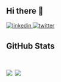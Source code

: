 ## Hi there 👋


<a href="https://linkedin.com/in/prayags527" target="_blank">
<img src=https://img.shields.io/badge/linkedin-%231E77B5.svg?&style=for-the-badge&logo=linkedin&logoColor=white alt=linkedin style="margin-bottom: 5px;" />
</a>
<a href="https://twitter.com/PrayagSavsani" target="_blank">
<img src=https://img.shields.io/badge/twitter-%2300acee.svg?&style=for-the-badge&logo=twitter&logoColor=white alt=twitter style="margin-bottom: 5px;" />
</a>

<!--
**PrayagS/PrayagS** is a ✨ _special_ ✨ repository because its `README.md` (this file) appears on your GitHub profile.

Here are some ideas to get you started:

- 🔭 I’m currently working on ...
- 🌱 I’m currently learning ...
- 👯 I’m looking to collaborate on ...
- 🤔 I’m looking for help with ...
- 💬 Ask me about ...
- 📫 How to reach me: ...
- 😄 Pronouns: ...
- ⚡ Fun fact: ...
-->

## GitHub Stats
<h1 align="left">
<a href="#"><img align="center" src="https://github-readme-stats.vercel.app/api?username=PrayagS&show_icons=true&theme=radical" /></a>
<img align="center" src="https://github-readme-stats.vercel.app/api/top-langs/?username=PrayagS&layout=compact&langs_count=8&show_icons=true&theme=radical" />
